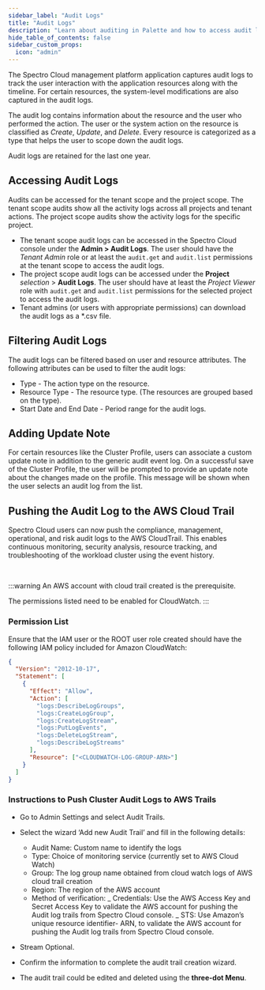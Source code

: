 ```yaml
---
sidebar_label: "Audit Logs"
title: "Audit Logs"
description: "Learn about auditing in Palette and how to access audit logs."
hide_table_of_contents: false
sidebar_custom_props:
  icon: "admin"
---
```


The Spectro Cloud management platform application captures audit logs to track the user interaction with the application
resources along with the timeline. For certain resources, the system-level modifications are also captured in the audit
logs.

The audit log contains information about the resource and the user who performed the action. The user or the system
action on the resource is classified as _Create_, _Update_, and _Delete_. Every resource is categorized as a type that
helps the user to scope down the audit logs.

Audit logs are retained for the last one year.

## Accessing Audit Logs

Audits can be accessed for the tenant scope and the project scope. The tenant scope audits show all the activity logs
across all projects and tenant actions. The project scope audits show the activity logs for the specific project.

- The tenant scope audit logs can be accessed in the Spectro Cloud console under the **Admin > Audit Logs**. The user
  should have the _Tenant Admin_ role or at least the `audit.get` and `audit.list` permissions at the tenant scope to
  access the audit logs.
- The project scope audit logs can be accessed under the **Project** _selection_ > **Audit Logs**. The user should have
  at least the _Project Viewer_ role with `audit.get` and `audit.list` permissions for the selected project to access
  the audit logs.
- Tenant admins (or users with appropriate permissions) can download the audit logs as a \*.csv file.

## Filtering Audit Logs

The audit logs can be filtered based on user and resource attributes. The following attributes can be used to filter the
audit logs:

- Type - The action type on the resource.
- Resource Type - The resource type. (The resources are grouped based on the type).
- Start Date and End Date - Period range for the audit logs.

## Adding Update Note

For certain resources like the Cluster Profile, users can associate a custom update note in addition to the generic
audit event log. On a successful save of the Cluster Profile, the user will be prompted to provide an update note about
the changes made on the profile. This message will be shown when the user selects an audit log from the list.

## Pushing the Audit Log to the AWS Cloud Trail

Spectro Cloud users can now push the compliance, management, operational, and risk audit logs to the AWS CloudTrail.
This enables continuous monitoring, security analysis, resource tracking, and troubleshooting of the workload cluster
using the event history.

<br />

:::warning An AWS account with cloud trail created is the prerequisite.

The permissions listed need to be enabled for CloudWatch. :::

### Permission List

Ensure that the IAM user or the ROOT user role created should have the following IAM policy included for Amazon
CloudWatch:

```json
{
  "Version": "2012-10-17",
  "Statement": [
    {
      "Effect": "Allow",
      "Action": [
        "logs:DescribeLogGroups",
        "logs:CreateLogGroup",
        "logs:CreateLogStream",
        "logs:PutLogEvents",
        "logs:DeleteLogStream",
        "logs:DescribeLogStreams"
      ],
      "Resource": ["<CLOUDWATCH-LOG-GROUP-ARN>"]
    }
  ]
}
```

### Instructions to Push Cluster Audit Logs to AWS Trails

- Go to Admin Settings and select Audit Trails.
- Select the wizard ‘Add new Audit Trail’ and fill in the following details:

  - Audit Name: Custom name to identify the logs
  - Type: Choice of monitoring service (currently set to AWS Cloud Watch)
  - Group: The log group name obtained from cloud watch logs of AWS cloud trail creation
  - Region: The region of the AWS account
  - Method of verification: _ Credentials: Use the AWS Access Key and Secret Access Key to validate the AWS account for
    pushing the Audit log trails from Spectro Cloud console. _ STS: Use Amazon’s unique resource identifier- ARN, to
    validate the AWS account for pushing the Audit log trails from Spectro Cloud console.

- Stream Optional.
- Confirm the information to complete the audit trail creation wizard.
- The audit trail could be edited and deleted using the **three-dot Menu**.
